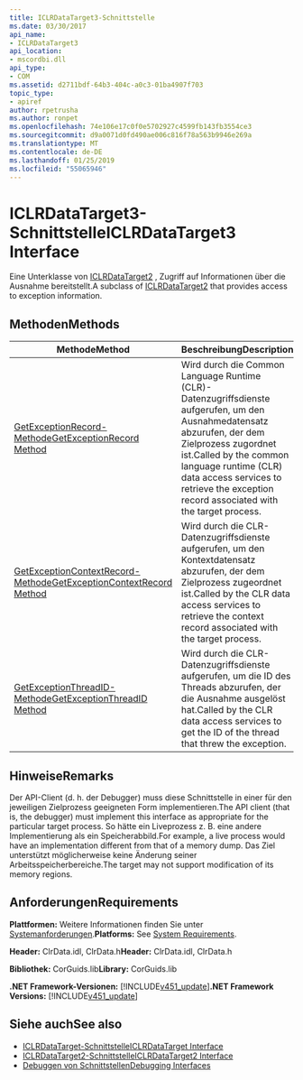 ```yaml
---
title: ICLRDataTarget3-Schnittstelle
ms.date: 03/30/2017
api_name:
- ICLRDataTarget3
api_location:
- mscordbi.dll
api_type:
- COM
ms.assetid: d2711bdf-64b3-404c-a0c3-01ba4907f703
topic_type:
- apiref
author: rpetrusha
ms.author: ronpet
ms.openlocfilehash: 74e106e17c0f0e5702927c4599fb143fb3554ce3
ms.sourcegitcommit: d9a0071d0fd490ae006c816f78a563b9946e269a
ms.translationtype: MT
ms.contentlocale: de-DE
ms.lasthandoff: 01/25/2019
ms.locfileid: "55065946"
---
```

# <a name="iclrdatatarget3-interface"></a><span data-ttu-id="70b40-102">ICLRDataTarget3-Schnittstelle</span><span class="sxs-lookup"><span data-stu-id="70b40-102">ICLRDataTarget3 Interface</span></span>
<span data-ttu-id="70b40-103">Eine Unterklasse von [ICLRDataTarget2](../../../../docs/framework/unmanaged-api/debugging/iclrdatatarget2-interface.md) , Zugriff auf Informationen über die Ausnahme bereitstellt.</span><span class="sxs-lookup"><span data-stu-id="70b40-103">A subclass of [ICLRDataTarget2](../../../../docs/framework/unmanaged-api/debugging/iclrdatatarget2-interface.md) that provides access to exception information.</span></span>  
  
## <a name="methods"></a><span data-ttu-id="70b40-104">Methoden</span><span class="sxs-lookup"><span data-stu-id="70b40-104">Methods</span></span>  
  
|<span data-ttu-id="70b40-105">Methode</span><span class="sxs-lookup"><span data-stu-id="70b40-105">Method</span></span>|<span data-ttu-id="70b40-106">Beschreibung</span><span class="sxs-lookup"><span data-stu-id="70b40-106">Description</span></span>|  
|------------|-----------------|  
|[<span data-ttu-id="70b40-107">GetExceptionRecord-Methode</span><span class="sxs-lookup"><span data-stu-id="70b40-107">GetExceptionRecord Method</span></span>](../../../../docs/framework/unmanaged-api/debugging/iclrdatatarget3-getexceptionrecord-method.md)|<span data-ttu-id="70b40-108">Wird durch die Common Language Runtime (CLR)- Datenzugriffsdienste aufgerufen, um den Ausnahmedatensatz abzurufen, der dem Zielprozess zugordnet ist.</span><span class="sxs-lookup"><span data-stu-id="70b40-108">Called by the common language runtime (CLR) data access services to retrieve the exception record associated with the target process.</span></span>|  
|[<span data-ttu-id="70b40-109">GetExceptionContextRecord-Methode</span><span class="sxs-lookup"><span data-stu-id="70b40-109">GetExceptionContextRecord Method</span></span>](../../../../docs/framework/unmanaged-api/debugging/iclrdatatarget3-getexceptioncontextrecord-method.md)|<span data-ttu-id="70b40-110">Wird durch die CLR-Datenzugriffsdienste aufgerufen, um den Kontextdatensatz abzurufen, der dem Zielprozess zugeordnet ist.</span><span class="sxs-lookup"><span data-stu-id="70b40-110">Called by the CLR data access services to retrieve the context record associated with the target process.</span></span>|  
|[<span data-ttu-id="70b40-111">GetExceptionThreadID-Methode</span><span class="sxs-lookup"><span data-stu-id="70b40-111">GetExceptionThreadID Method</span></span>](../../../../docs/framework/unmanaged-api/debugging/iclrdatatarget3-getexceptionthreadid-method.md)|<span data-ttu-id="70b40-112">Wird durch die CLR-Datenzugriffsdienste aufgerufen, um die ID des Threads abzurufen, der die Ausnahme ausgelöst hat.</span><span class="sxs-lookup"><span data-stu-id="70b40-112">Called by the CLR data access services to get the ID of the thread that threw the exception.</span></span>|  
  
## <a name="remarks"></a><span data-ttu-id="70b40-113">Hinweise</span><span class="sxs-lookup"><span data-stu-id="70b40-113">Remarks</span></span>  
 <span data-ttu-id="70b40-114">Der API-Client (d. h. der Debugger) muss diese Schnittstelle in einer für den jeweiligen Zielprozess geeigneten Form implementieren.</span><span class="sxs-lookup"><span data-stu-id="70b40-114">The API client (that is, the debugger) must implement this interface as appropriate for the particular target process.</span></span> <span data-ttu-id="70b40-115">So hätte ein Liveprozess z. B. eine andere Implementierung als ein Speicherabbild.</span><span class="sxs-lookup"><span data-stu-id="70b40-115">For example, a live process would have an implementation different from that of a memory dump.</span></span> <span data-ttu-id="70b40-116">Das Ziel unterstützt möglicherweise keine Änderung seiner Arbeitsspeicherbereiche.</span><span class="sxs-lookup"><span data-stu-id="70b40-116">The target may not support modification of its memory regions.</span></span>  
  
## <a name="requirements"></a><span data-ttu-id="70b40-117">Anforderungen</span><span class="sxs-lookup"><span data-stu-id="70b40-117">Requirements</span></span>  
 <span data-ttu-id="70b40-118">**Plattformen:** Weitere Informationen finden Sie unter [Systemanforderungen](../../../../docs/framework/get-started/system-requirements.md).</span><span class="sxs-lookup"><span data-stu-id="70b40-118">**Platforms:** See [System Requirements](../../../../docs/framework/get-started/system-requirements.md).</span></span>  
  
 <span data-ttu-id="70b40-119">**Header:** ClrData.idl, ClrData.h</span><span class="sxs-lookup"><span data-stu-id="70b40-119">**Header:** ClrData.idl, ClrData.h</span></span>  
  
 <span data-ttu-id="70b40-120">**Bibliothek:** CorGuids.lib</span><span class="sxs-lookup"><span data-stu-id="70b40-120">**Library:** CorGuids.lib</span></span>  
  
 <span data-ttu-id="70b40-121">**.NET Framework-Versionen:** [!INCLUDE[v451_update](../../../../includes/net-current-v451-nov-plus.md)]</span><span class="sxs-lookup"><span data-stu-id="70b40-121">**.NET Framework Versions:** [!INCLUDE[v451_update](../../../../includes/net-current-v451-nov-plus.md)]</span></span>  
  
## <a name="see-also"></a><span data-ttu-id="70b40-122">Siehe auch</span><span class="sxs-lookup"><span data-stu-id="70b40-122">See also</span></span>
- [<span data-ttu-id="70b40-123">ICLRDataTarget-Schnittstelle</span><span class="sxs-lookup"><span data-stu-id="70b40-123">ICLRDataTarget Interface</span></span>](../../../../docs/framework/unmanaged-api/debugging/iclrdatatarget-interface.md)
- [<span data-ttu-id="70b40-124">ICLRDataTarget2-Schnittstelle</span><span class="sxs-lookup"><span data-stu-id="70b40-124">ICLRDataTarget2 Interface</span></span>](../../../../docs/framework/unmanaged-api/debugging/iclrdatatarget2-interface.md)
- [<span data-ttu-id="70b40-125">Debuggen von Schnittstellen</span><span class="sxs-lookup"><span data-stu-id="70b40-125">Debugging Interfaces</span></span>](../../../../docs/framework/unmanaged-api/debugging/debugging-interfaces.md)
